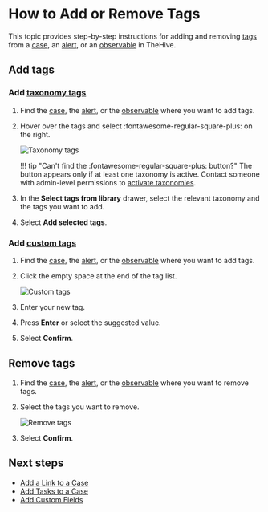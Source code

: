 # How to Add or Remove Tags

This topic provides step-by-step instructions for adding and removing [tags](about-tags.md) from a [case](../about-cases.md), an [alert](../../alerts/about-alerts.md), or an [observable](../observables/about-observables.md) in TheHive.

## Add tags

### Add [taxonomy tags](../../../../administration/taxonomies/about-taxonomies.md)

1. Find the [case](../search-for-cases/find-a-case.md), the [alert](../../alerts/search-for-alerts/find-an-alert.md), or the [observable](../search-for-cases/find-an-observable.md) where you want to add tags.

2. Hover over the tags and select :fontawesome-regular-square-plus: on the right.

    ![Taxonomy tags](../../../../images/administration-guides/taxonomy-tags.gif)

    !!! tip "Can't find the :fontawesome-regular-square-plus: button?"
        The button appears only if at least one taxonomy is active. Contact someone with admin-level permissions to [activate taxonomies](../../../../administration/taxonomies/activate-deactivate-a-taxonomy.md).

3. In the **Select tags from library** drawer, select the relevant taxonomy and the tags you want to add.

4. Select **Add selected tags**.

### Add [custom tags](../../../../user-guides/organization/configure-organization/manage-custom-tags/about-custom-tags.md)

1. Find the [case](../search-for-cases/find-a-case.md), the [alert](../../alerts/search-for-alerts/find-an-alert.md), or the [observable](../search-for-cases/find-an-observable.md) where you want to add tags.

2. Click the empty space at the end of the tag list.

    ![Custom tags](../../../../images/user-guides/organization/configure-organization/manage-custom-tags/custom-tags.gif)

3. Enter your new tag.

4. Press **Enter** or select the suggested value.

5. Select **Confirm**.

## Remove tags

1. Find the [case](../search-for-cases/find-a-case.md), the [alert](../../alerts/search-for-alerts/find-an-alert.md), or the [observable](../search-for-cases/find-an-observable.md) where you want to remove tags.

2. Select the tags you want to remove.

    ![Remove tags](../../../../images/user-guides/analyst-corner/remove-tags.gif)

3. Select **Confirm**.

<h2>Next steps</h2>

* [Add a Link to a Case](../case-links/add-a-link-to-a-case.md)
* [Add Tasks to a Case](../add-tasks-to-a-case.md)
* [Add Custom Fields](../custom-fields/add-custom-fields.md)